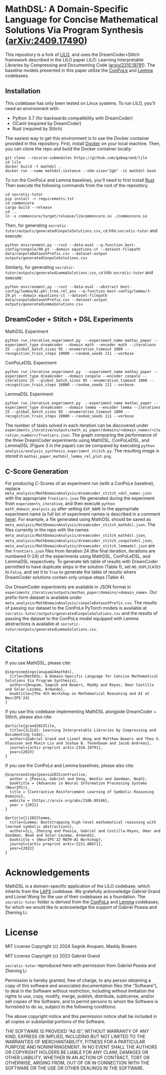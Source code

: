 # MathDSL:  A Domain-Specific Language for Concise Mathematical Solutions Via Program Synthesis ([arXiv:2409.17490](https://arxiv.org/abs/2409.17490)) 

This repository is a fork of [LILO](https://github.com/gabegrand/lilo), and uses the DreamCoder+Stitch framework described in the LILO paper LILO: Learning Interpretable Libraries by Compressing and Documenting Code ([arxiv/2310.19791](https://arxiv.org/abs/arxiv/2310.19791)). The baseline models presented in this paper utilize the [ConPoLe](https://github.com/gpoesia/socratic-tutor) and [Lemma](https://github.com/gpoesia/socratic-tutor/tree/abstract) codebases. 

## Installation

This codebase has only been tested on Linux systems. To run LILO, you'll need an environment with:

- Python 3.7 (for backwards compatibility with DreamCoder)
- OCaml (required by DreamCoder)
- Rust (required by Stitch)

The easiest way to get this environment is to use the Docker container provided in this repository. First, install [Docker](https://docs.docker.com/get-docker/) on your local machine. Then, you can clone the repo and build the Docker container locally:

```
git clone --recurse-submodules https://github.com/gabegrand/lilo
cd lilo
docker build -t mathdsl .
docker run --name mathdsl-instance --shm-size="2gb" -it mathdsl bash
```

To run the ConPoLe and Lemma baselines, you'll need to first install [Rust](https://rustup.rs/) Then execute the following commands from the root of the repository. 

```
cd socratic-tutor
pip install -r requirements.txt
cd commoncore
cargo build --release
cd ..
ln -s commoncore/target/release/libcommoncore.so ./commoncore.so
```

Then, for generating `socratic-tutor/outputs/generatedConpoleSolutions.csv`, `cd` into `socratic-tutor` and execute:

```
python environment.py --rust --data-eval --q-function best-config/conpole/99.pt --domain equations-ct --dataset-filepath data/conpoleDatasetPrefix.csv --dataset-output outputs/generatedConpoleSolutions.csv
```

Similarly, for generating `socratic-tutor/outputs/generatedLemmaSolutions.csv`, `cd` into `socratic-tutor` and execute:

```
python environment.py --rust --data-eval --abstract best-config/lemma/A2.pkl,tree_rel_pos --q-function best-config/lemma/3-29.pt --domain equations-ct --dataset-filepath data/conpoleDatasetPrefix.csv --dataset-output outputs/generatedLemmaSolutions.csv
```

## DreamCoder + Stitch + DSL Experiments

MathDSL Experiment

```
python run_iterative_experiment.py  --experiment_name mathai_paper --experiment_type dreamcoder --domain math --encoder math --iterations 25 --global_batch_sizes 95 --enumeration_timeout 1000 --recognition_train_steps 10000 --random_seeds 111 --verbose
```

ConPoLeDSL Experiment

```
python run_iterative_experiment.py  --experiment_name mathai_paper --experiment_type dreamcoder --domain conpole --encoder conpole --iterations 25 --global_batch_sizes 95 --enumeration_timeout 1000 --recognition_train_steps 10000 --random_seeds 111 --verbose
```

LemmaDSL Experiment

```
python run_iterative_experiment.py  --experiment_name mathai_paper --experiment_type dreamcoder --domain lemma --encoder lemma --iterations 25 --global_batch_sizes 95 --enumeration_timeout 1000 --recognition_train_steps 10000 --random_seeds 111 --verbose
```

The number of tasks solved in each iteration can be discovered under `experiments_iterative/outputs/math_ai_paper/domains/<domain_name>/<iteration_number>/frontiers.json`. The graph comparing the performance of the three DreamCoder experiments using MathDSL, ConPoLeDSL, and LemmaDSL (Figure 3 in the paper) can be compared by executing `python analysis/analysis_synthesis_experiment_stitch.py`. The resulting image is stored in `mathai_paper_mathdsl_lemma_rel_plot.png`.

## C-Score Generation 

For producing C-Scores of an experiment run (with a ConPoLe baseline), replace `meta_analysis/MathDomainAnalysis/dreamcoder_stitch_<dsl_name>.json` with the appropriate `frontiers.json` file generated during the experiment from `experiments_iterative`, and then execute `python math_domain_analysis.py` after setting `EXP_NAME` to the appropriate experiment name (a full list of experiment names is described in a comment [here](https://github.com/sagnikanupam/mathdsl/blob/777bd11462d1579ac7a45dbe18f17263498a0282/math_domain_analysis.py#L457)). For example, a file generated using MathDSL should be saved as `meta_analysis/MathDomainAnalysis/dreamcoder_stitch_mathdsl.json`. The files currently in the repo with the names `meta_analysis/MathDomainAnalysis/dreamcoder_stitch_mathdsl.json`, `meta_analysis/MathDomainAnalysis/dreamcoder_stitch_conpoledsl.json`,  `meta_analysis/MathDomainAnalysis/dreamcoder_stitch_lemmadsl.json` are the `frontiers.json` files from iteration 24 (the final iteration, iterations are numbered 0-24) of the experiments using MathDSL, ConPoLeDSL, and LemmaDSL respectively. To generate teh table of results with DreamCoder permitted to have duplicate steps in the solution (Table 1), set `NO_DUPLICATES` to `False`, and set it to `True` to generate the table of results where DreamCoder solutions contain only unique steps (Table 4).

Our DreamCoder experiments are available in JSON format in `experiments_iterative/outputs/mathai_paper/domains/<domain_name>`. Our prefix-form dataset is available under `meta_analysis/MathDomainAnalysis/conpoleDatasetPrefix.csv`. The results of passing our dataset to the ConPoLe PyTorch models is available at `socratic-tutor/outputs/generatedConpoleSolutions.csv` and the results of passing the dataset to the ConPoLe model equipped with Lemma abstractions is available at `socratic-tutor/outputs/generatedLemmaSolutions.csv`.

# Citations

If you use MathDSL, please cite:

```
@inproceedings{anupam24mathdsl,
  title={MathDSL: A Domain-Specific Language for Concise Mathematical Solutions Via Program Synthesis},
  author={Anupam, Sagnik and Bowers, Maddy and Reyes, Omar Costilla and Solar-Lezama, Armando},
  booktitle={The 4th Workshop on Mathematical Reasoning and AI at NeurIPS'24}
}
```

If you use this codebase implementing MathDSL alongside DreamCoder + Stitch, please also cite:

```
@article{grand2023lilo,
  title={{LILO}: Learning Interpretable Libraries by Compressing and Documenting Code},
  author={Gabriel Grand and Lionel Wong and Matthew Bowers and Theo X. Olausson and Muxin Liu and Joshua B. Tenenbaum and Jacob Andreas},
  journal={arXiv preprint arXiv:2310.19791},
  year={2023}
}
```

If you use the ConPoLe and Lemma baselines, please also cite:

```
@inproceedings{poesia2021contrastive,
  author = {Poesia, Gabriel and Dong, WenXin and Goodman, Noah},
  booktitle = {Advances in Neural Information Processing Systems (NeurIPS)},
  title = {Contrastive Reinforcement Learning of Symbolic Reasoning Domains},
  website = {https://arxiv.org/abs/2106.09146},
  year = {2021}
} 
```

```
@article{li2022lemma,
  title={Lemma: Bootstrapping high-level mathematical reasoning with learned symbolic abstractions},
  author={Li, Zhening and Poesia, Gabriel and Costilla-Reyes, Omar and Goodman, Noah and Solar-Lezama, Armando},
  booktitle = {NeurIPS'22 MATH-AI Workshop},
  journal={arXiv preprint arXiv:2211.08671},
  year={2022}
}
```

# Acknowledgements

MathDSL is a domain-specific application of the LILO codebase, which inherits from the [LAPS](github.com/CatherineWong/laps) codebase. We gratefully acknowledge Gabriel Grand and Lionel Wong for the use of their codebases as a foundation. The `socratic-tutor` folder is derived from the [ConPoLe](https://github.com/gpoesia/socratic-tutor) and [Lemma](https://github.com/gpoesia/socratic-tutor/tree/abstract) codebases, for which we would like to acknowledge the support of Gabriel Poesia and Zhening Li.

# License

MIT License Copyright (c) 2024 Sagnik Anupam, Maddy Bowers

MIT License Copyright (c) 2023 Gabriel Grand

`socratic-tutor` reproduced here with permission from Gabriel Poesia and Zhening Li

Permission is hereby granted, free of charge, to any person obtaining a copy of this software and associated documentation files (the “Software”), to deal in the Software without restriction, including without limitation the rights to use, copy, modify, merge, publish, distribute, sublicense, and/or sell copies of the Software, and to permit persons to whom the Software is furnished to do so, subject to the following conditions:

The above copyright notice and this permission notice shall be included in all copies or substantial portions of the Software.

THE SOFTWARE IS PROVIDED “AS IS”, WITHOUT WARRANTY OF ANY KIND, EXPRESS OR IMPLIED, INCLUDING BUT NOT LIMITED TO THE WARRANTIES OF MERCHANTABILITY, FITNESS FOR A PARTICULAR PURPOSE AND NONINFRINGEMENT. IN NO EVENT SHALL THE AUTHORS OR COPYRIGHT HOLDERS BE LIABLE FOR ANY CLAIM, DAMAGES OR OTHER LIABILITY, WHETHER IN AN ACTION OF CONTRACT, TORT OR OTHERWISE, ARISING FROM, OUT OF OR IN CONNECTION WITH THE SOFTWARE OR THE USE OR OTHER DEALINGS IN THE SOFTWARE.
